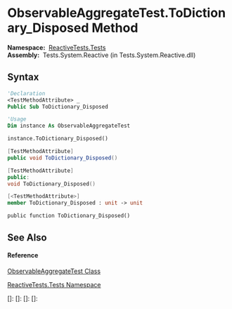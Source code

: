 # ObservableAggregateTest.ToDictionary\_Disposed Method

**Namespace:**  [ReactiveTests.Tests](ReactiveTests.Tests\ReactiveTests.Tests.md)  
**Assembly:**  Tests.System.Reactive (in Tests.System.Reactive.dll)

## Syntax

```vb
'Declaration
<TestMethodAttribute> _
Public Sub ToDictionary_Disposed
```

```vb
'Usage
Dim instance As ObservableAggregateTest

instance.ToDictionary_Disposed()
```

```csharp
[TestMethodAttribute]
public void ToDictionary_Disposed()
```

```c++
[TestMethodAttribute]
public:
void ToDictionary_Disposed()
```

```fsharp
[<TestMethodAttribute>]
member ToDictionary_Disposed : unit -> unit 
```

```jscript
public function ToDictionary_Disposed()
```

## See Also

#### Reference

[ObservableAggregateTest Class](ObservableAggregateTest\ObservableAggregateTest.md)

[ReactiveTests.Tests Namespace](ReactiveTests.Tests\ReactiveTests.Tests.md)

[]: 
[]: 
[]: 
[]: 
